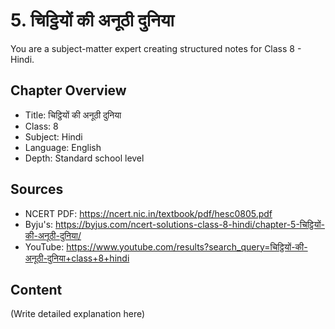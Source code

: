 # 5. चिट्ठियों की अनूठी दुनिया

You are a subject-matter expert creating structured notes for Class 8 - Hindi.

## Chapter Overview
- Title: चिट्ठियों की अनूठी दुनिया
- Class: 8
- Subject: Hindi
- Language: English
- Depth: Standard school level

## Sources
- NCERT PDF: https://ncert.nic.in/textbook/pdf/hesc0805.pdf
- Byju's: https://byjus.com/ncert-solutions-class-8-hindi/chapter-5-चिट्ठियों-की-अनूठी-दुनिया/
- YouTube: https://www.youtube.com/results?search_query=चिट्ठियों-की-अनूठी-दुनिया+class+8+hindi

## Content
(Write detailed explanation here)
